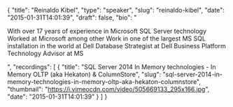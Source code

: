 {
  "title": "Reinaldo Kibel",
  "type": "speaker",
  "slug": "reinaldo-kibel",
  "date": "2015-01-31T14:01:39",
  "draft": false,
  "bio": "<p>With over 17 years of experience in Microsoft SQL Server technology Worked at Microsoft among other Work in one of the largest MS SQL installation in the world at Dell Database Strategist at Dell Business Platform Technology Advisor at MS</p>",
  "recordings": [
    {
      "title": "SQL Server 2014 In Memory technologies - In Memory OLTP (aka Hekaton) & ColumnStore",
      "slug": "sql-server-2014-in-memory-technologies-in-memory-oltp-aka-hekaton-columnstore",
      "thumbnail": "https://i.vimeocdn.com/video/505669133_295x166.jpg",
      "date": "2015-01-31T14:01:39"
    }
  ]
}